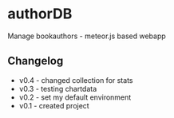 # authorDB
Manage bookauthors - meteor.js based webapp

## Changelog

- v0.4 - changed collection for stats
- v0.3 - testing chartdata
- v0.2 - set my default environment
- v0.1 - created project
